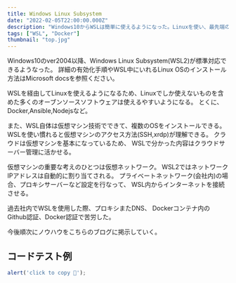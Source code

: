```yaml
---
title: Windows Linux Subsystem
date: "2022-02-05T22:00:00.000Z"
description: "Windows10からWSLは簡単に使えるようになった。Linuxを使い、最先端のオープンソースを体験しましょう。"
tags: ["WSL", "Docker"]
thumbnail: "top.jpg"
---
```


Windows10のver2004以降、Windows Linux Subsystem(WSL2)が標準対応できるようなった。
詳細の有効化手順やWSL中にいれるLinux OSのインストール方法はMicrosoft docsを参照ください。

WSLを経由してLinuxを使えるようになるため、Linuxでしか使えないものを含めた多くのオーブンソースソフトウェアは使えるやすいようになる。
とくに、Docker,Ansible,Nodejsなど。

また、WSL自体は仮想マシン技術でできて、複数のOSをインストールできる。WSLを使い慣れると仮想マシンのアクセス方法(SSH,xrdp)が理解できる。
クラウドは仮想マシンを基本になっているため、
WSLで分かった内容はクラウドサーバー管理に活かせる。

仮想マシンの重要な考えのひとつは仮想ネットワーク。
WSL2ではネットワークIPアドレスは自動的に割り当てされる。
プライベートネットワーク(会社内)の場合、プロキシサーバーなど設定を行なって、
WSL内からインターネットを接続させる。

過去社内でWSLを使用した際、プロキシまたDNS、
Dockerコンテナ内のGithub認証、Docker認証で苦労した。

今後順次にノウハウをこちらのブログに掲示していく。

## コードテスト例

```js:title=example-file.js
alert('click to copy 💾');
```
